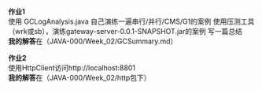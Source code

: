**作业1**    
使用 GCLogAnalysis.java 自己演练一遍串行/并行/CMS/G1的案例
使用压测工具（wrk或sb），演练gateway-server-0.0.1-SNAPSHOT.jar的案例
写一篇总结    
**我的解答**在（JAVA-000/Week_02/GCSummary.md）

**作业2**    
使用HttpClient访问http://localhost:8801    
**我的解答**在（JAVA-000/Week_02/http包下）
